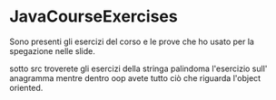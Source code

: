 # JavaCourseExercises

Sono presenti gli esercizi del corso e le prove che ho usato per la spegazione nelle slide.
 
sotto src troverete gli esercizi della stringa palindoma l'esercizio sull' anagramma mentre dentro oop avete tutto ciò che riguarda l'object oriented.
